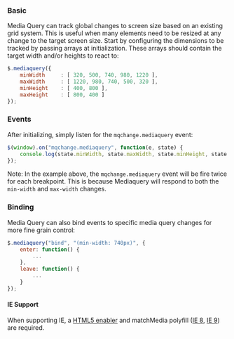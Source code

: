 ### Basic

Media Query can track global changes to screen size based on an existing grid system. This is useful when many elements need to be resized at any change to the target screen size. Start by configuring the dimensions to be tracked by passing arrays at initialization. These arrays should contain the target width and/or heights to react to:

```javascript
$.mediaquery({
	minWidth     : [ 320, 500, 740, 980, 1220 ],
	maxWidth     : [ 1220, 980, 740, 500, 320 ],
	minHeight    : [ 400, 800 ],
	maxHeight    : [ 800, 400 ]
});
```

### Events

After initializing, simply listen for the `mqchange.mediaquery` event:

```javascript
$(window).on("mqchange.mediaquery", function(e, state) {
	console.log(state.minWidth, state.maxWidth, state.minHeight, state.maxHeight);
});
```

Note: In the example above, the `mqchange.mediaquery` event will be fire twice for each breakpoint. This is because Mediaquery will respond to both the `min-width` and `max-width` changes.

### Binding

Media Query can also bind events to specific media query changes for more fine grain control:

```javascript
$.mediaquery("bind", "(min-width: 740px)", {
	enter: function() {
		...
	},
	leave: function() {
		...
	}
});
```

<!--
Note: The `leave` callback will only fire after the target media query has been matched at least once. If the media query never matches, neither callback will fire.
-->

#### IE Support

When supporting IE, a [HTML5 enabler](https://gist.github.com/benplum/8045366) and matchMedia polyfill ([IE 8](https://gist.github.com/benplum/8045336), [IE 9](https://gist.github.com/benplum/8045327)) are required.